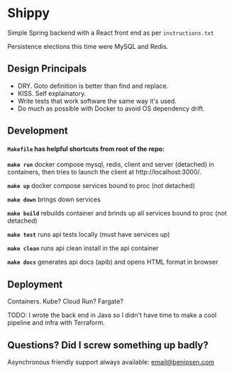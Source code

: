 # Shippy

Simple Spring backend with a React front end as per `instructions.txt`

Persistence elections this time were MySQL and Redis.

## Design Principals

* DRY. Goto definition is better than find and replace.
* KISS. Self explainatory.
* Write tests that work software the same way it's used.
* Do much as possible with Docker to avoid OS dependency drift.

## Development

#### `Makefile` has helpful shortcuts from root of the repo:

**`make run`** docker compose mysql, redis, client and server (detached) in containers, then tries to launch the client at http://localhost:3000/.

**`make up`** docker compose services bound to proc (not detached)

**`make down`** brings down services

**`make build`** rebuilds container and brinds up all services bound to proc (not detached)

**`make test`** runs api tests locally (must have services up)

**`make clean`** runs api clean install in the api container

**`make docs`** generates api docs (apib) and opens HTML format in browser

## Deployment

Containers. Kube? Cloud Run? Fargate?

TODO: I wrote the back end in Java so I didn't have time to make a cool pipeline and infra with Terraform.

## Questions? Did I screw something up badly?

Asynchronous friendly support always available: email@benipsen.com



